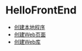 # HelloFrontEnd

- [创建本地程序](Webpack-Node.md)
- [创建Web页面](Webpack-WebHtml.md)
- [创建Web库](Webpack-WebJs.md)
